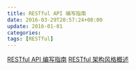 ```yaml
---
title: RESTful API 编写指南
date: 2016-03-29T20:57:24+08:00
update: 2016-01-01
categories:
tags: [RESTful]
---
```

[RESTful API 编写指南](https://blog.igevin.info/posts/restful-api-get-started-to-write/)
[RESTful 架构风格概述](https://blog.igevin.info/posts/restful-architecture-in-general/)
